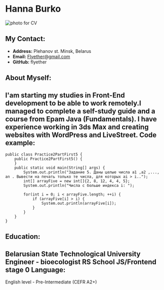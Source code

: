 Hanna Burko
===========
![photo for CV](https://bez-sna.ru/wp-content/uploads/hronicheskoe-nedosypanie-2-1.jpg)

My Contact:
---------
- **Address:** Plehanov st. Minsk, Belarus
- **Email:** Flyether@gmail.com
- **GitHub:** flyether


About Myself:
-------------
I'am starting my studies in Front-End development to be able to work remotely.I managed to complete a self-study guide and a course from Epam Java (Fundamentals). 
I have experience working in 3ds Max and creating websites with WordPress and LiveStreet.
Code example:
-------------
```
public class Practice2PartFirst5 {
    public Practice2PartFirst5() {
    }
    public static void main(String[] args) {
        System.out.println("Задание 5. Даны целые числа а1 ,а2 ,..., аn . Вывести на печать только те числа, для которых аi > i..");
        int[] arrayFive = new int[]{2, 8, 12, 4, 4, 5};
        System.out.println("Числа с больше индекса i: ");

        for(int i = 0; i < arrayFive.length; ++i) {
            if (arrayFive[i] > i) {
                System.out.println(arrayFive[i]);
            }
        }
    }
}
```

Education:
---------
Belarusian State Technological University
Engineer - bioecologist
RS School JS/Frontend stage 0
Language:
---------
English level - Pre-Intermediate (CEFR A2+)
